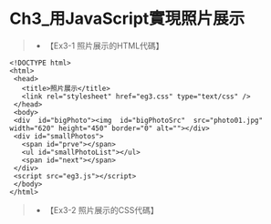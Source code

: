 # Ch3_用JavaScript實現照片展示
>* 【Ex3-1 照片展示的HTML代碼】
```
<!DOCTYPE html>
<html>
 <head>
   <title>照片展示</title>
   <link rel="stylesheet" href="eg3.css" type="text/css" />
 </head>
 <body>
 <div  id="bigPhoto"><img  id="bigPhotoSrc"  src="photo01.jpg" width="620" height="450" border="0" alt=""></div>
 <div id="smallPhotos">
   <span id="prve"></span>
   <ul id="smallPhotoList"></ul>
   <span id="next"></span>
 </div>
 <script src="eg3.js"></script>
 </body>
</html>
```
>* 【Ex3-2 照片展示的CSS代碼】
```

```
